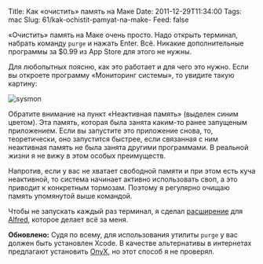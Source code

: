 Title: Как «очистить» память на Маке 
Date: 2011-12-29T11:34:00
Tags: mac
Slug: 61/kak-ochistit-pamyat-na-make-
Feed: false

«Очистить» память на Маке очень просто. Надо открыть терминал, набрать команду `purge` и нажать Enter. Всё. Никакие дополнительные программы за $0.99 из App Store для этого не нужны.

Для любопытных поясню, как это работает и для чего это нужно. Если вы откроете программу «Мониторинг системы», то увидите такую картину:

![sysmon](/images/sysmon.png)

Обратите внимание на пункт «Неактивная память» (выделен синим цветом). Эта память, которая была занята каким-то ранее запущеным приложением. Если вы запустите это приложение снова, то, теоретически, оно запустится быстрее, если связанная с ним неактивная память не была занята другими программами. В реальной жизни я не вижу в этом особых преимуществ.

Напротив, если у вас не хватает свободной памяти и при этом есть куча неактивной, то система начинает активно использовать своп, а это приводит к конкретным тормозам. Поэтому я регулярно очищаю память упомянутой выше командой.

Чтобы не запускать каждый раз терминал, я сделал [расширение](http://cl.ly/3i0c363F0Y0z121T3g3x) для [Alfred](http://www.alfredapp.com/), которое делает всё за меня.

**Обновлено:** Судя по всему, для использования утилиты `purge` у вас должен быть установлен Xcode. В качестве альтернативы в интернетах предлагают установить [OnyX](http://www.titanium.free.fr/download.php), но этот способ я не проверял.
